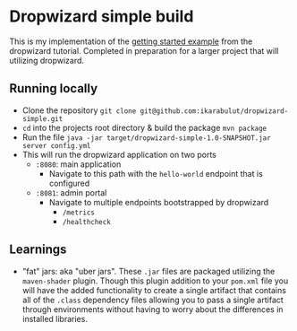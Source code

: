 # Dropwizard simple build

This is my implementation of the [getting started example](https://www.dropwizard.io/en/stable/getting-started.html) from the dropwizard tutorial. Completed in preparation for a larger project that will utilizing dropwizard.

## Running locally
- Clone the repository `git clone git@github.com:ikarabulut/dropwizard-simple.git`
- `cd` into the projects root directory & build the package `mvn package`
- Run the file `java -jar target/dropwizard-simple-1.0-SNAPSHOT.jar server config.yml`
- This will run the dropwizard application on two ports 
  - `:8080`: main application
    - Navigate to this path with the `hello-world` endpoint that is configured
  - `:8081`: admin portal
    - Navigate to multiple endpoints bootstrapped by dropwizard
      - `/metrics`
      - `/healthcheck`

## Learnings
- "fat" jars: aka "uber jars". These `.jar` files are packaged utilizing the `maven-shader` plugin. Though this plugin addition to your `pom.xml` file you will have the added functionality to create a single artifact that contains all of the `.class` dependency files allowing you to pass a single artifact through environments without having to worry about the differences in installed libraries.